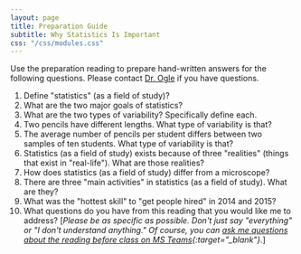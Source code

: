 ```yaml
---
layout: page
title: Preparation Guide
subtitle: Why Statistics Is Important
css: "/css/modules.css"
---
```


<div class="alert alert-warning">
Use the preparation reading to prepare hand-written answers for the following questions. Please contact <a href="https://teams.microsoft.com/l/channel/19%3ad26a8cc37740458aaf93fe10815c9eb1%40thread.tacv2/Questions%2520-%2520Preparation%2520Guide?groupId=1c605bf3-86b9-4b57-8b0c-1753c67bf54a&tenantId=b70d8bab-80b6-4766-b5da-fcfdabdf71c7" target="_blank">Dr. Ogle</a> if you have questions.
</div>

1. Define "statistics" (as a field of study)?
1. What are the two major goals of statistics?
1. What are the two types of variability? Specifically define each.
1. Two pencils have different lengths. What type of variability is that?
1. The average number of pencils per student differs between two samples of ten students. What type of variability is that?
1. Statistics (as a field of study) exists because of three "realities" (things that exist in "real-life"). What are those realities?
1. How does statistics (as a field of study) differ from a microscope?
1. There are three "main activities" in statistics (as a field of study). What are they?
1. What was the "hottest skill" to "get people hired" in 2014 and 2015?
1. What questions do you have from this reading that you would like me to address? [*Please be as specific as possible. Don't just say "everything" or "I don't understand anything." Of course, you can [ask me questions about the reading before class on MS Teams](https://teams.microsoft.com/l/channel/19%3ad26a8cc37740458aaf93fe10815c9eb1%40thread.tacv2/Questions%2520-%2520Preparation%2520Guide?groupId=1c605bf3-86b9-4b57-8b0c-1753c67bf54a&tenantId=b70d8bab-80b6-4766-b5da-fcfdabdf71c7){:target="_blank"}.*]
